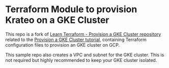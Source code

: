# Terraform Module to provision Krateo on a GKE Cluster

This repo is a fork of [Learn Terraform - Provision a GKE Cluster repository](https://github.com/hashicorp/learn-terraform-provision-gke-cluster) related to the [Provision a GKE Cluster tutorial](https://developer.hashicorp.com/terraform/tutorials/kubernetes/gke), containing Terraform configuration files to provision an GKE cluster on GCP.

This sample repo also creates a VPC and subnet for the GKE cluster. This is not
required but highly recommended to keep your GKE cluster isolated.
